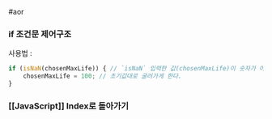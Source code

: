 #aor 
### if 조건문 제어구조
사용법 :
```javascript
if (isNaN(chosenMaxLife)) { // `isNaN` 입력한 값(chosenMaxLife)이 숫자가 아닌 경우면
	chosenMaxLife = 100; // 초기값대로 굴러가게 한다.
}
```

### [[JavaScript]] Index로 돌아가기